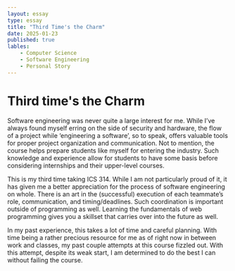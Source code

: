 ```yaml
---
layout: essay
type: essay
title: "Third Time's the Charm"
date: 2025-01-23
published: true
lables:
    - Computer Science
    - Software Engineering
    - Personal Story
---
```

# Third time's the Charm


Software engineering was never quite a large interest for me. While I’ve always found myself erring on the side of security and hardware, the flow of a project while ‘engineering a software’, so to speak, offers valuable tools for proper project organization and communication. Not to mention, the course helps prepare students like myself for entering the industry. Such knowledge and experience allow for students to have some basis before considering internships and their upper-level courses.

This is my third time taking ICS 314. While I am not particularly proud of it, it has given me a better appreciation for the process of software engineering on whole. There is an art in the (successful) execution of each teammate’s role, communication, and timing/deadlines. Such coordination is important outside of programming as well. Learning the fundamentals of web programming gives you a skillset that carries over into the future as well. 

In my past experience, this takes a lot of time and careful planning. With time being a rather precious resource for me as of right now in between work and classes, my past couple attempts at this course fizzled out. With this attempt, despite its weak start, I am determined to do the best I can without failing the course. 